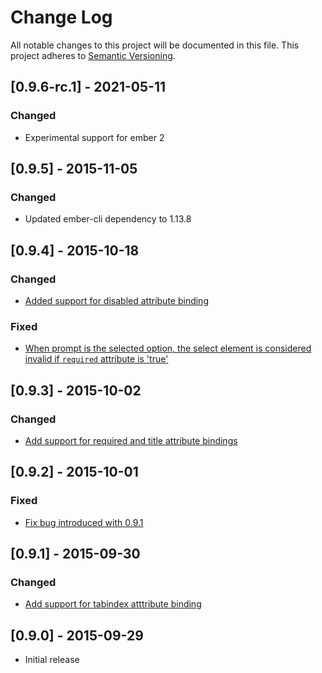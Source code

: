 # Change Log
All notable changes to this project will be documented in this file.
This project adheres to [Semantic Versioning](http://semver.org/).

## [0.9.6-rc.1] - 2021-05-11

### Changed
- Experimental support for ember 2
## [0.9.5] - 2015-11-05
### Changed
- Updated ember-cli dependency to 1.13.8

## [0.9.4] - 2015-10-18
### Changed
- [Added support for disabled attribute binding](https://github.com/begedin/ember-select-list/pull/18)
### Fixed
- [When prompt is the selected option, the select element is considered invalid if `required` attribute is 'true'](https://github.com/begedin/ember-select-list/pull/17)

## [0.9.3] - 2015-10-02
### Changed
- [Add support for required and title attribute bindings](https://github.com/begedin/ember-select-list/pull/12)

## [0.9.2] - 2015-10-01
### Fixed
- [Fix bug introduced with 0.9.1](https://github.com/begedin/ember-select-list/pull/11)

## [0.9.1] - 2015-09-30
### Changed
- [Add support for tabindex atttribute binding](https://github.com/begedin/ember-select-list/pull/10)


## [0.9.0] - 2015-09-29
- Initial release
